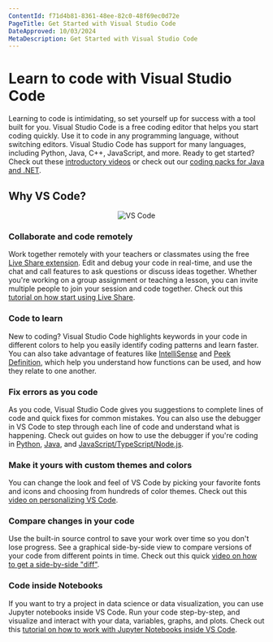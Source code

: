 ```yaml
---
ContentId: f71d4b81-8361-48ee-82c0-48f69ec0d72e
PageTitle: Get Started with Visual Studio Code
DateApproved: 10/03/2024
MetaDescription: Get Started with Visual Studio Code
---
```


# Learn to code with Visual Studio Code

Learning to code is intimidating, so set yourself up for success with a tool
built for you. Visual Studio Code is a free coding editor that helps you start
coding quickly. Use it to code in any programming language, without switching
editors. Visual Studio Code has support for many languages, including Python,
Java, C++, JavaScript, and more. Ready to get started? Check out these
[introductory videos](https://www.youtube.com/watch?v=Uvf2FVS1F8k&list=PLj6YeMhvp2S4oEV_bT1Uk3oXfpvGW6Xqy)
or check out our
[coding packs for Java and .NET](/learn/educators/installers.md).

## Why VS Code?

<center><img src="/assets/learn/get-started/overview/vscode2.png" alt="VS Code" aria-hidden="true" class="thumb"/></center>

### Collaborate and code remotely

Work together remotely with your teachers or classmates using the free
[Live Share extension](https://marketplace.visualstudio.com/items?itemName=MS-vsliveshare.vsliveshare).
Edit and debug your code in real-time, and use the chat and call features to ask
questions or discuss ideas together. Whether you're working on a group
assignment or teaching a lesson, you can invite multiple people to join your
session and code together. Check out this
[tutorial on how start using Live Share](/learn/collaboration/live-share.md).

### Code to learn

New to coding? Visual Studio Code highlights keywords in your code in different
colors to help you easily identify coding patterns and learn faster. You can
also take advantage of features like
[IntelliSense](/docs/editor/intellisense.md#intellisense-features) and
[Peek Definition](/docs/editor/editingevolved.md#peek), which help you
understand how functions can be used, and how they relate to one another.

### Fix errors as you code

As you code, Visual Studio Code gives you suggestions to complete lines of code
and quick fixes for common mistakes. You can also use the debugger in VS Code to
step through each line of code and understand what is happening. Check out
guides on how to use the debugger if you're coding in
[Python](/docs/python/debugging.md),
[Java](/docs/java/java-debugging.md#configure), and
[JavaScript/TypeScript/Node.js](/docs/editor/debugging.md#start-debugging).

### Make it yours with custom themes and colors

You can change the look and feel of VS Code by picking your favorite fonts and
icons and choosing from hundreds of color themes. Check out this
[video on personalizing VS Code](https://youtu.be/HOShAQzOy4Q).

### Compare changes in your code

Use the built-in source control to save your work over time so you don't lose
progress. See a graphical side-by-side view to compare versions of your code
from different points in time. Check out this quick
[video on how to get a side-by-side "diff"](https://youtu.be/aVmGwnCjRto).

### Code inside Notebooks

If you want to try a project in data science or data visualization, you can use
Jupyter notebooks inside VS Code. Run your code step-by-step, and visualize and
interact with your data, variables, graphs, and plots. Check out this
[tutorial on how to work with Jupyter Notebooks inside VS Code](/docs/datascience/jupyter-notebooks.md).
